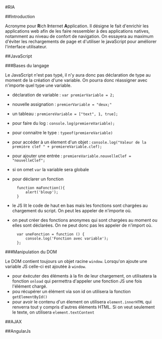 #RIA

##Introduction

Acronyme pour **R**ich **I**nternet **A**pplication. Il désigne le fait d'enrichir les applications web afin de les faire ressembler à des applications natives, notamment au niveau de confort de navigation. On essayera au maximum d'éviter les rechargements de page et d'utiliser le javaScript pour améliorer l'interface utilisateur.

##JavaScript

###Bases du langage

Le JavaScript n'est pas typé, il n'y aura donc pas déclaration de type au moment de la création d'une variable. On pourra donc réassigner avec n'importe quel type une variable.

- déclaration de variable : `var premierVariable = 2;`
- nouvelle assignation : `premierVariable = "deux;"`
- un tableau : `premiereVariable = ["text", 1, true];`
- pour faire du log : `console.log(premiereVariable);`
- pour connaitre le type : `typeof(premiereVariable)`
- pour accéder à un élement d'un objet : `console.log("Valeur de la première clef " + premiereVariable.clef);`
- pour ajouter une entrée : `premiereVariable.nouvelleClef = "nouvelleClef";`
- si on omet `var` la variable sera globale
- pour déclarer un fonction

		function maFonction(){
			alert('bloup');
		}
- le JS lit le code de haut en bas mais les fonctions sont chargées au chargement du script. On peut les appeler de n'importe où.
- on peut créer des fonctions anonymes qui sont chargées au moment ou elles sont déclarées. On ne peut donc pas les appeler de n'import où.

		var uneFonction = function () {
			console.log('Fonction avec variable');
		};

###Manipulation du DOM

Le DOM contient toujours un objet racine `window`. Lorsqu'on ajoute une variable JS celle-ci est ajoutée à `window`.

- pour éxécuter des éléments à la fin de leur chargement, on utilisatera la fonction `onload` qui permettra d'appeler une fonction JS une fois l'élément chargé.
- pou récupérer un élément via son id on utilisera la fonction `getElementById()`
- pour avoir le contenu d'un élement on utilisera `element.innerHTML` qui renverra tout y compris d'autres éléments HTML. Si on veut seulement le texte, on utilisera `element.textContent`

##AJAX

##AngularJs
